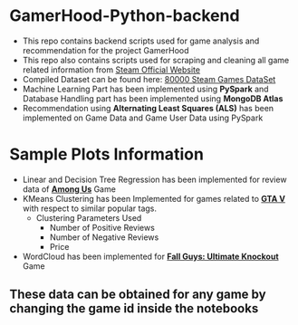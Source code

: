 # GamerHood-Python-backend

  - This repo contains backend scripts used for game analysis and recommendation for the project GamerHood
  - This repo also contains scripts used for scraping and cleaning all game related information from [Steam Official Website](https://store.steampowered.com/)
  - Compiled Dataset can be found here: [80000 Steam Games DataSet](https://www.kaggle.com/deepann/80000-steam-games-dataset)
  - Machine Learning Part has been implemented using **PySpark** and Database Handling part has been implemented using **MongoDB Atlas**
  - Recommendation using **Alternating Least Squares (ALS)** has been implemented on Game Data and Game User Data using PySpark
  
# Sample Plots Information
  
  - Linear and Decision Tree Regression has been implemented for review data of [**Among Us**](https://store.steampowered.com/app/945360/Among_Us/) Game
  - KMeans Clustering has been Implemented for games related to [**GTA V**](https://store.steampowered.com/app/271590/Grand_Theft_Auto_V/) with respect to similar popular tags.
    - Clustering Parameters Used
      - Number of Positive Reviews
      - Number of Negative Reviews
      - Price
  - WordCloud has been implemented for [**Fall Guys: Ultimate Knockout**](https://store.steampowered.com/app/1097150/Fall_Guys_Ultimate_Knockout/) Game

## These data can be obtained for any game by changing the game id inside the notebooks
 
